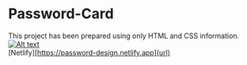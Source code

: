 # Password-Card
This project has been prepared using only HTML and CSS information.
[![![Alt text](image.png)](image.png)](url)
<br>
[Netlify][https://password-design.netlify.app](url)
